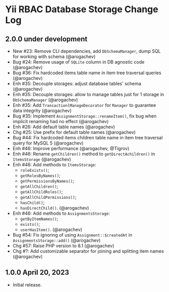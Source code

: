 # Yii RBAC Database Storage Change Log

## 2.0.0 under development

- New #23: Remove CLI dependencies, add `DbSchemaManager`, dump SQL for working with schema (@arogachev) 
- Bug #24: Remove usage of `SQLite` column in DB agnostic code (@arogachev)
- Bug #36: Fix hardcoded items table name in item tree traversal queries (@arogachev)
- Enh #35: Decouple storages: adjust database tables' schema (@arogachev)
- Enh #35: Decouple storages: allow to manage tables just for 1 storage in `DbSchemaManager` (@arogachev)
- Enh #35: Add `TransactionlManageDecorator` for `Manager` to guarantee data integrity (@arogachev)
- Bug #35: Implement `AssignmentStorage::renameItem()`, fix bug when implicit renaming had no effect (@arogachev)
- Enh #26: Add default table names (@arogachev)
- Chg #25: Use prefix for default table names (@arogachev)
- Bug #44: Fix hardcoded items children table name in item tree traversal query for MySQL 5 (@arogachev)
- Enh #46: Improve performance (@arogachev, @Tigrov)
- Enh #46: Rename `getChildren()` method to `getDirectAchildren()` in `ItemsStorage` (@arogachev)
- Enh #46: Add methods to `ItemsStorage`:
    - `roleExists()`;
    - `getRolesByNames()`;
    - `getPermissionsByNames()`;
    - `getAllChildren()`;
    - `getAllChildRoles()`;
    - `getAllChildPermissions()`;
    - `hasChild()`;
    - `hasDirectChild()`.
      (@arogachev)
- Enh #46: Add methods to `AssignmentsStorage`:
    - `getByItemNames()`;
    - `exists()`;
    - `userHasItem()`.
      (@arogachev)
- Bug #54: Fix ignoring of using `Assignment::$createdAt` in `AssignmentsStorage::add()` (@arogachev)
- Chg #57: Raise PHP version to 8.1 (@arogachev)
- Chg #?: Add customizable separator for joining and splitting item names (@arogachev)

## 1.0.0 April 20, 2023

- Initial release.
